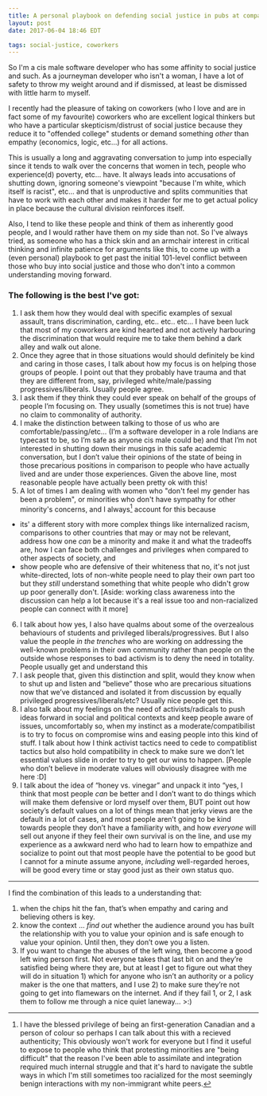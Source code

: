 ```yaml
---
title: A personal playbook on defending social justice in pubs at company outings
layout: post
date: 2017-06-04 18:46 EDT

tags: social-justice, coworkers
---
```


So I'm a cis male software developer who has some affinity to social justice and such. As a journeyman developer who isn't a woman, I have a lot of safety to throw my weight around and if dismissed, at least be dismissed with little harm to myself.

I recently had the pleasure of taking on coworkers (who I love and are in fact some of my favourite) coworkers who are excellent logical thinkers but who have a particular skepticism/distrust of social justice because they reduce it to "offended college" students or demand something _other_ than empathy (economics, logic, etc...) for all actions.

This is usually a long and aggravating conversation to jump into especially since it tends to walk over the concerns that women in tech, people who experience(d) poverty, etc... have. It always leads into accusations of shutting down, ignoring someone's viewpoint "because I'm white, which itself is racist", etc... and that is unproductive and splits communities that have to work with each other and makes it harder for me to get actual policy in place because the cultural division reinforces itself.

Also, I tend to like these people and think of them as inherently good people, and I would rather have them on my side than not. So I've always tried, as someone who has a thick skin and an armchair interest in critical thinking and infinite patience for arguments like this, to come up with a (even personal) playbook to get past the initial 101-level conflict between those who buy into social justice and those who don't into a common understanding moving forward.

### The following is the best I've got:

1. I ask them how they would deal with specific examples of sexual assault, trans discrimination, carding, etc.. etc.. etc... I have been luck that most of my coworkers are kind hearted and not actively harbouring the discrimination that would require me to take them behind a dark alley and walk out alone.
2. Once they agree that in those situations would should definitely be kind and caring in those cases, I talk about how my focus is on helping those groups of people. I point out that they probably have trauma and that they are different from, say, privileged white/male/passing progressives/liberals. Usually people agree.
3. I ask them if they think they could ever speak on behalf of the groups of people I’m focusing on. They usually (sometimes this is not true) have no claim to commonality of authority.
4. I make the distinction between talking to those of us who are comfortable/passing/etc... (I’m a software developer in a role Indians are typecast to be, so I’m safe as anyone cis male could be) and that I’m not interested in shutting down their musings in this safe academic conversation, but I don’t value their opinions of the state of being in those precarious positions in comparison to people who have actually lived and are under those experiences. Given the above line, most reasonable people have actually been pretty ok with this!
5. A lot of times I am dealing with women who "don't feel my gender has been a problem", or minorities who don't have sympathy for other minority's concerns, and I always[^1] account for this because
  * its' a different story with more complex things like internalized racism, comparisons to other countries that may or may not be relevant, address how one _can_ be a minority and make it and what the tradeoffs are, how I can face both challenges and privileges when compared to other aspects of society, and
  * show people who are defensive of their whiteness that no, it's not just white-directed, lots of non-white people need to play their own part too but they _still_ understand something that white people who didn't grow up poor generally don't. [Aside: working class awareness into the discussion can help a lot because it's a real issue too and non-racialized people can connect with it more]
6. I talk about how yes, I also have qualms about some of the overzealous behaviours of students and privileged liberals/progressives. But I also value the people _in the trenches_ who are working on addressing the well-known problems in their own community rather than people on the outside whose responses to bad activism is to deny the need in totality. People usually get and understand this
7. I ask people that, given this distinction and split, would they know when to shut up and listen and “believe” those who are precarious situations now that we’ve distanced and isolated it from discussion by equally privileged progressives/liberals/etc? Usually nice people get this.
8. I also talk about my feelings on the need of activists/radicals to push ideas forward in social and political contexts and keep people aware of issues, uncomfortably so, when my instinct as a moderate/compatibilist is to try to focus on compromise wins and easing people into this kind of stuff. I talk about how I think activist tactics need to cede to compatiblist tactics but also hold compatibility in check to make sure we don’t let essential values slide in order to try to get our wins to happen. [People who don’t believe in moderate values will obviously disagree with me here :D]
9. I talk about the idea of “honey vs. vinegar” and unpack it into “yes, I think that most people _can_ be better and I don’t want to do things which will make them defensive or lord myself over them, BUT point out how society’s default values on a lot of things mean that jerky views are the default in a lot of cases, and most people aren’t going to be kind towards people they don’t have a familiarity with, and how _everyone_ will sell out anyone if they feel their own survival is on the line, and use my experience as a awkward nerd who had to learn how to empathize and socialize to point out that most people have the potential to be good but I cannot for a minute assume anyone, _including_ well-regarded heroes, will be good every time or stay good just as their own status quo.

------

I find the combination of this leads to a understanding that:

1. when the chips hit the fan, that’s when empathy and caring and believing others is key.
2. know the context ... _find out_ whether the audience around you has built the relationship with you to value your opinion and is safe enough to value your opinion. Until then, they don’t owe you a listen.
3. If you want to change the abuses of the left wing, then become a good left wing person first.
Not everyone takes that last bit on and they’re satisfied being where they are, but at least I get to figure out what they will do in situation 1) which for anyone who isn’t an authority or a policy maker is the one that matters, and I use 2) to make sure they’re not going to get into flamewars on the internet.
And if they fail 1, or 2, I ask them to follow me through a nice quiet laneway... >:)

[^1]: I have the blessed privilege of being an first-generation Canadian and a person of colour so perhaps I can talk about this with a recieved authenticity; This obviously won't work for everyone but I find it useful to expose to people who think that protesting minorities are "being difficult" that the reason I've been able to assimilate and integration required much internal struggle and that it's hard to navigate the subtle ways in which I'm still sometimes too racialized for the most seemingly benign interactions with my non-immigrant white peers.
